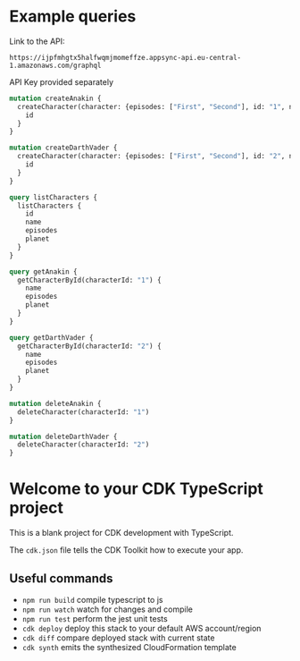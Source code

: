 # Example queries

Link to the API:

```
https://ijpfmhgtx5halfwqmjmomeffze.appsync-api.eu-central-1.amazonaws.com/graphql
```

API Key provided separately 

``` graphql
mutation createAnakin {
  createCharacter(character: {episodes: ["First", "Second"], id: "1", name: "Anakin"}) {
    id
  }
}

mutation createDarthVader {
  createCharacter(character: {episodes: ["First", "Second"], id: "2", name: "Darth Vader", planet: "Earth"}) {
    id
  }
}

query listCharacters {
  listCharacters {
    id
    name
    episodes
    planet
  }
}

query getAnakin {
  getCharacterById(characterId: "1") {
    name
    episodes
    planet
  }
}

query getDarthVader {
  getCharacterById(characterId: "2") {
    name
    episodes
    planet
  }
}

mutation deleteAnakin {
  deleteCharacter(characterId: "1")
}

mutation deleteDarthVader {
  deleteCharacter(characterId: "2")
}

```


# Welcome to your CDK TypeScript project

This is a blank project for CDK development with TypeScript.

The `cdk.json` file tells the CDK Toolkit how to execute your app.

## Useful commands

* `npm run build`   compile typescript to js
* `npm run watch`   watch for changes and compile
* `npm run test`    perform the jest unit tests
* `cdk deploy`      deploy this stack to your default AWS account/region
* `cdk diff`        compare deployed stack with current state
* `cdk synth`       emits the synthesized CloudFormation template
